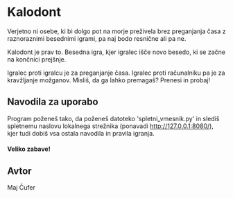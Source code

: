 # Kalodont

Verjetno ni osebe, ki bi dolgo pot na morje preživela brez preganjanja časa
z raznoraznimi besednimi igrami, pa naj bodo resnične ali pa ne.

Kalodont je prav to. Besedna igra, kjer igralec išče novo besedo, ki se začne na končnici prejšnje.

Igralec proti igralcu je za preganjanje časa. Igralec proti računalniku pa je za kravžljanje možganov.
Misliš, da ga lahko premagaš? Prenesi in probaj!

## Navodila za uporabo

Program poženeš tako, da poženeš datoteko 'spletni_vmesnik.py' in slediš spletnemu naslovu lokalnega strežnika (ponavadi http://127.0.0.1:8080/),
kjer tudi dobiš vsa ostala navodila in pravila igranja.

#### Veliko zabave!

## Avtor

Maj Čufer
